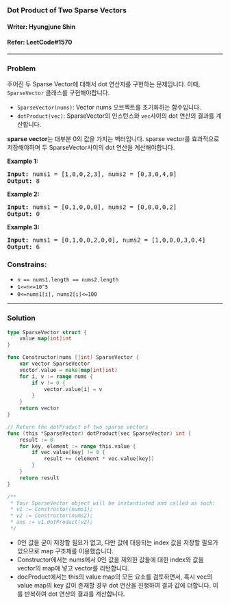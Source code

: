 
### Dot Product of Two Sparse Vectors
#### Writer: Hyungjune Shin
#### Refer: LeetCode#1570
* * *
### Problem
주어진 두 Sparse Vector에 대해서 dot 연산자를 구현하는 문제입니다.
이때, ``SparseVector`` 클래스를 구현해야합니다.
  - ``SparseVector(nums)``: Vector nums 오브젝트를 초기화하는 함수입니다.
  - ``dotProduct(vec)``: SparseVector의 인스턴스와 ``vec``사이의 dot 연산의 결과를 계산합니다.
  
<b>sparse vector</b>는 대부분 0의 값을 가지는 벡터입니다. sparse vector를 효과적으로 저장해야하며 두 SparseVector사이의 dot 연산을 계산해야합니다.

<b>Example 1:</b>
<pre>
<b>Input:</b> nums1 = [1,0,0,2,3], nums2 = [0,3,0,4,0]
<b>Output:</b> 8
</pre>

<b>Example 2:</b>
<pre>
<b>Input:</b> nums1 = [0,1,0,0,0], nums2 = [0,0,0,0,2]
<b>Output:</b> 0
</pre>

<b>Example 3:</b>
<pre>
<b>Input:</b> nums1 = [0,1,0,0,2,0,0], nums2 = [1,0,0,0,3,0,4]
<b>Output:</b> 6
</pre>

### Constrains: ###
  - ``n == nums1.length == nums2.length``
  - ``1<=n<=10^5``
  - ``0<=nums1[i], nums2[i]<=100``
  
* * *
### Solution
```go
type SparseVector struct {
    value map[int]int
}

func Constructor(nums []int) SparseVector {
    var vector SparseVector
    vector.value = make(map[int]int)
    for i, v := range nums {
        if v != 0 {
            vector.value[i] = v
        }
    }
    return vector
}

// Return the dotProduct of two sparse vectors
func (this *SparseVector) dotProduct(vec SparseVector) int {
    result := 0
    for key, element := range this.value {
        if vec.value[key] != 0 {
            result += (element * vec.value[key])
        }
    }
    return result
}

/**
 * Your SparseVector object will be instantiated and called as such:
 * v1 := Constructor(nums1);
 * v2 := Constructor(nums2);
 * ans := v1.dotProduct(v2);
 */
```

  - 0인 값을 굳이 저장할 필요가 없고, 다만 값에 대응되는 index 값을 저장할 필요가 있으므로 map 구조체를 이용했습니다.
  - Constructor에서는 nums에서 0인 값을 제외한 값들에 대한 index와 값을 vector의 map에 넣고 vector를 리턴합니다.
  - docProduct에서는 this의 value map의 모든 요소를 검토하면서, 혹시 vec의 value map의 key 값이 존재할 경우 dot 연산을 진행하여 결과 값에 더합니다. 이를 반복하여 dot 연산의 결과를 계산합니다.
